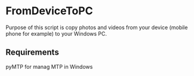 # FromDeviceToPC
Purpose of this script is copy photos and videos from your device (mobile phone for example) to your Windows PC.

## Requirements
pyMTP for manag MTP in Windows

